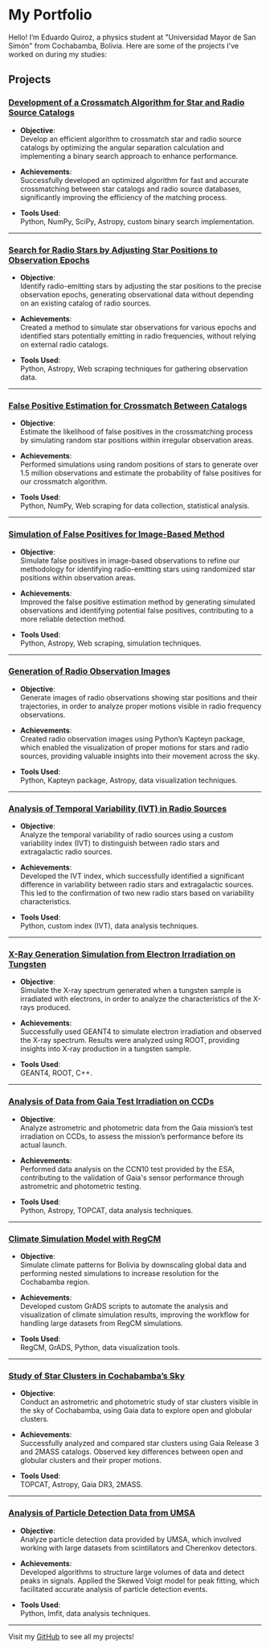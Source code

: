 # My Portfolio

Hello! I’m Eduardo Quiroz, a physics student at "Universidad Mayor de San Simón" from Cochabamba, Bolivia. Here are some of the projects I've worked on during my studies:

## Projects

### **[Development of a Crossmatch Algorithm for Star and Radio Source Catalogs](link_to_project6)**  

- **Objective**:  
  Develop an efficient algorithm to crossmatch star and radio source catalogs by optimizing the angular separation calculation and implementing a binary search approach to enhance performance.

- **Achievements**:  
  Successfully developed an optimized algorithm for fast and accurate crossmatching between star catalogs and radio source databases, significantly improving the efficiency of the matching process.

- **Tools Used**:  
  Python, NumPy, SciPy, Astropy, custom binary search implementation.

---

### **[Search for Radio Stars by Adjusting Star Positions to Observation Epochs](link_to_project8)**  

- **Objective**:  
  Identify radio-emitting stars by adjusting the star positions to the precise observation epochs, generating observational data without depending on an existing catalog of radio sources.

- **Achievements**:  
  Created a method to simulate star observations for various epochs and identified stars potentially emitting in radio frequencies, without relying on external radio catalogs.

- **Tools Used**:  
  Python, Astropy, Web scraping techniques for gathering observation data.

---

### **[False Positive Estimation for Crossmatch Between Catalogs](link_to_project7)**  

- **Objective**:  
  Estimate the likelihood of false positives in the crossmatching process by simulating random star positions within irregular observation areas.

- **Achievements**:  
  Performed simulations using random positions of stars to generate over 1.5 million observations and estimate the probability of false positives for our crossmatch algorithm.

- **Tools Used**:  
  Python, NumPy, Web scraping for data collection, statistical analysis.

---

### **[Simulation of False Positives for Image-Based Method](link_to_project9)**  

- **Objective**:  
  Simulate false positives in image-based observations to refine our methodology for identifying radio-emitting stars using randomized star positions within observation areas.

- **Achievements**:  
  Improved the false positive estimation method by generating simulated observations and identifying potential false positives, contributing to a more reliable detection method.

- **Tools Used**:  
  Python, Astropy, Web scraping, simulation techniques.

---

### **[Generation of Radio Observation Images](link_to_project10)**  

- **Objective**:  
  Generate images of radio observations showing star positions and their trajectories, in order to analyze proper motions visible in radio frequency observations.

- **Achievements**:  
  Created radio observation images using Python’s Kapteyn package, which enabled the visualization of proper motions for stars and radio sources, providing valuable insights into their movement across the sky.

- **Tools Used**:  
  Python, Kapteyn package, Astropy, data visualization techniques.

---

### **[Analysis of Temporal Variability (IVT) in Radio Sources](link_to_project11)**  

- **Objective**:  
  Analyze the temporal variability of radio sources using a custom variability index (IVT) to distinguish between radio stars and extragalactic radio sources.

- **Achievements**:  
  Developed the IVT index, which successfully identified a significant difference in variability between radio stars and extragalactic sources. This led to the confirmation of two new radio stars based on variability characteristics.

- **Tools Used**:  
  Python, custom index (IVT), data analysis techniques.

---

### **[X-Ray Generation Simulation from Electron Irradiation on Tungsten](link_to_project2)**  

- **Objective**:  
  Simulate the X-ray spectrum generated when a tungsten sample is irradiated with electrons, in order to analyze the characteristics of the X-rays produced.

- **Achievements**:  
  Successfully used GEANT4 to simulate electron irradiation and observed the X-ray spectrum. Results were analyzed using ROOT, providing insights into X-ray production in a tungsten sample.

- **Tools Used**:  
  GEANT4, ROOT, C++.

---

### **[Analysis of Data from Gaia Test Irradiation on CCDs](link_to_project1)**  

- **Objective**:  
  Analyze astrometric and photometric data from the Gaia mission’s test irradiation on CCDs, to assess the mission’s performance before its actual launch.

- **Achievements**:  
  Performed data analysis on the CCN10 test provided by the ESA, contributing to the validation of Gaia's sensor performance through astrometric and photometric testing.

- **Tools Used**:  
  Python, Astropy, TOPCAT, data analysis techniques.

---

### **[Climate Simulation Model with RegCM](link_to_project3)**  

- **Objective**:  
  Simulate climate patterns for Bolivia by downscaling global data and performing nested simulations to increase resolution for the Cochabamba region.

- **Achievements**:  
  Developed custom GrADS scripts to automate the analysis and visualization of climate simulation results, improving the workflow for handling large datasets from RegCM simulations.

- **Tools Used**:  
  RegCM, GrADS, Python, data visualization tools.

---

### **[Study of Star Clusters in Cochabamba’s Sky](link_to_project4)**  

- **Objective**:  
  Conduct an astrometric and photometric study of star clusters visible in the sky of Cochabamba, using Gaia data to explore open and globular clusters.

- **Achievements**:  
  Successfully analyzed and compared star clusters using Gaia Release 3 and 2MASS catalogs. Observed key differences between open and globular clusters and their proper motions.

- **Tools Used**:  
  TOPCAT, Astropy, Gaia DR3, 2MASS.

---

### **[Analysis of Particle Detection Data from UMSA](link_to_project5)**  

- **Objective**:  
  Analyze particle detection data provided by UMSA, which involved working with large datasets from scintillators and Cherenkov detectors.

- **Achievements**:  
  Developed algorithms to structure large volumes of data and detect peaks in signals. Applied the Skewed Voigt model for peak fitting, which facilitated accurate analysis of particle detection events.

- **Tools Used**:  
  Python, lmfit, data analysis techniques.

---

Visit my [GitHub](link_to_your_profile) to see all my projects!
